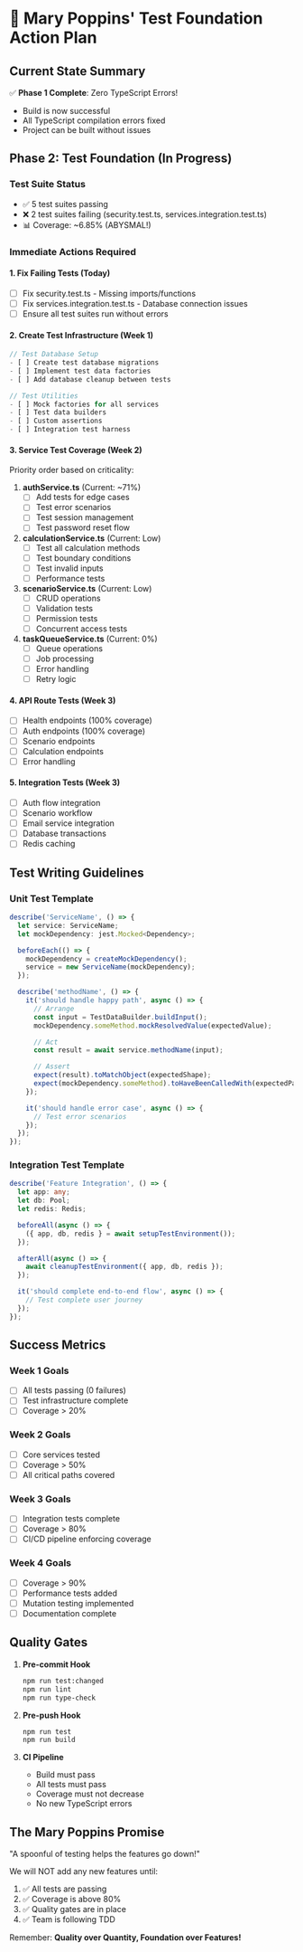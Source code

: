 # 🌂 Mary Poppins' Test Foundation Action Plan

## Current State Summary
✅ **Phase 1 Complete**: Zero TypeScript Errors!
- Build is now successful
- All TypeScript compilation errors fixed
- Project can be built without issues

## Phase 2: Test Foundation (In Progress)

### Test Suite Status
- ✅ 5 test suites passing
- ❌ 2 test suites failing (security.test.ts, services.integration.test.ts)
- 📊 Coverage: ~6.85% (ABYSMAL!)

### Immediate Actions Required

#### 1. Fix Failing Tests (Today)
- [ ] Fix security.test.ts - Missing imports/functions
- [ ] Fix services.integration.test.ts - Database connection issues
- [ ] Ensure all test suites run without errors

#### 2. Create Test Infrastructure (Week 1)
```typescript
// Test Database Setup
- [ ] Create test database migrations
- [ ] Implement test data factories
- [ ] Add database cleanup between tests

// Test Utilities
- [ ] Mock factories for all services
- [ ] Test data builders
- [ ] Custom assertions
- [ ] Integration test harness
```

#### 3. Service Test Coverage (Week 2)
Priority order based on criticality:

1. **authService.ts** (Current: ~71%)
   - [ ] Add tests for edge cases
   - [ ] Test error scenarios
   - [ ] Test session management
   - [ ] Test password reset flow

2. **calculationService.ts** (Current: Low)
   - [ ] Test all calculation methods
   - [ ] Test boundary conditions
   - [ ] Test invalid inputs
   - [ ] Performance tests

3. **scenarioService.ts** (Current: Low)
   - [ ] CRUD operations
   - [ ] Validation tests
   - [ ] Permission tests
   - [ ] Concurrent access tests

4. **taskQueueService.ts** (Current: 0%)
   - [ ] Queue operations
   - [ ] Job processing
   - [ ] Error handling
   - [ ] Retry logic

#### 4. API Route Tests (Week 3)
- [ ] Health endpoints (100% coverage)
- [ ] Auth endpoints (100% coverage)
- [ ] Scenario endpoints
- [ ] Calculation endpoints
- [ ] Error handling

#### 5. Integration Tests (Week 3)
- [ ] Auth flow integration
- [ ] Scenario workflow
- [ ] Email service integration
- [ ] Database transactions
- [ ] Redis caching

## Test Writing Guidelines

### Unit Test Template
```typescript
describe('ServiceName', () => {
  let service: ServiceName;
  let mockDependency: jest.Mocked<Dependency>;

  beforeEach(() => {
    mockDependency = createMockDependency();
    service = new ServiceName(mockDependency);
  });

  describe('methodName', () => {
    it('should handle happy path', async () => {
      // Arrange
      const input = TestDataBuilder.buildInput();
      mockDependency.someMethod.mockResolvedValue(expectedValue);

      // Act
      const result = await service.methodName(input);

      // Assert
      expect(result).toMatchObject(expectedShape);
      expect(mockDependency.someMethod).toHaveBeenCalledWith(expectedParams);
    });

    it('should handle error case', async () => {
      // Test error scenarios
    });
  });
});
```

### Integration Test Template
```typescript
describe('Feature Integration', () => {
  let app: any;
  let db: Pool;
  let redis: Redis;

  beforeAll(async () => {
    ({ app, db, redis } = await setupTestEnvironment());
  });

  afterAll(async () => {
    await cleanupTestEnvironment({ app, db, redis });
  });

  it('should complete end-to-end flow', async () => {
    // Test complete user journey
  });
});
```

## Success Metrics

### Week 1 Goals
- [ ] All tests passing (0 failures)
- [ ] Test infrastructure complete
- [ ] Coverage > 20%

### Week 2 Goals
- [ ] Core services tested
- [ ] Coverage > 50%
- [ ] All critical paths covered

### Week 3 Goals
- [ ] Integration tests complete
- [ ] Coverage > 80%
- [ ] CI/CD pipeline enforcing coverage

### Week 4 Goals
- [ ] Coverage > 90%
- [ ] Performance tests added
- [ ] Mutation testing implemented
- [ ] Documentation complete

## Quality Gates

1. **Pre-commit Hook**
   ```bash
   npm run test:changed
   npm run lint
   npm run type-check
   ```

2. **Pre-push Hook**
   ```bash
   npm run test
   npm run build
   ```

3. **CI Pipeline**
   - Build must pass
   - All tests must pass
   - Coverage must not decrease
   - No new TypeScript errors

## The Mary Poppins Promise

"A spoonful of testing helps the features go down!"

We will NOT add any new features until:
1. ✅ All tests are passing
2. ✅ Coverage is above 80%
3. ✅ Quality gates are in place
4. ✅ Team is following TDD

Remember: **Quality over Quantity, Foundation over Features!**
